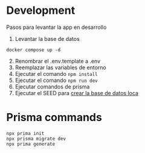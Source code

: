 # Development
Pasos para levantar la app en desarrollo

1. Levantar la base de datos
```
docker compose up -d
```

2. Renombrar el .env.template a .env
3. Reemplazar las variables de entorno
4. Ejecutar el comando ``` npm install ```
5. Ejecutar el comando ``` npm run dev ```
6. Ejecutar comandos de prisma
7. Ejecutar el SEED para [crear la base de datos loca](http://localhost:3000/api/seed)

# Prisma commands
```
npx prima init
npx prisma migrate dev
npx prima generate
```